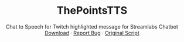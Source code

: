 <!-- PROJECT LOGO -->
<br />
<p align="center">
  <h1 align="center">ThePointsTTS</h1>

  <p align="center">
    Chat to Speech for Twitch highlighted message for Streamlabs Chatbot
    <br />
    <a href="https://github.com/sashatravkina/slcb-script-modified-thepointstts/releases/download/1.0/ThePointsTTS.zip">Download</a>
    ·
    <a href="https://github.com/sashatravkina/slcb-script-modified-thepointstts/issues">Report Bug</a>
    ·
    <a href="https://github.com/LuisSanchez-Dev/TheNewTTS">Original Script</a>
  </p>
</p>
